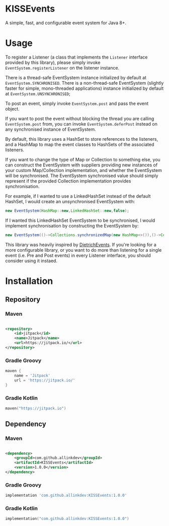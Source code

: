 [DietrichEvents]: https://github.com/FlorianMichael/DietrichEvents

# KISSEvents

A simple, fast, and configurable event system for Java 8+.

# Usage

To register a Listener (a class that implements the `Listener` interface provided by this library), please simply invoke
`EventSystem.registerListener` on the listener instance.

There is a thread-safe EventSystem instance initialized by default at `EventSystem.SYNCHRONISED`.
There is a non-thread-safe EventSystem (slightly faster for simple, mono-threaded applications) instance initialized by
default at `EventSystem.UNSYNCHRONISED`;

To post an event, simply invoke `EventSystem.post` and pass the event object.

If you want to post the event without blocking the thread you are calling `EventSystem.post` from, you can
invoke `EventSystem.deferPost` instead on any synchronised instance of EventSystem.

By default, this library uses a HashSet to store references to the listeners, and a HashMap to map the event classes to
HashSets of the associated listeners.

If you want to change the type of Map or Collection to something else, you can construct the EventSystem with suppliers
providing new instances of your custom Map/Collection implementation, and whether the EventSystem will be synchronised.
The EventSystem synchronised value should simply represent if the provided Collection implementation provides
synchronisation.

For example, if I wanted to use a LinkedHashSet instead of the default HashSet, I would create an unsynchronised
EventSystem with:

```java
new EventSystem(HashMap::new,LinkedHashSet::new,false);
```

If I wanted this LinkedHashSet EventSystem to be synchronised, I would implement synchronisation by constructing the
EventSystem by:

```java
new EventSystem(()->Collections.synchronizedMap(new HashMap<>()),()->Collections.synchronizedSet(new LinkedHashSet<>()),true);
```

This library was heavily inspired by [DietrichEvents]. If you're looking for a more configurable library, or you want to
do more than listening for a single event (i.e. Pre and Post events) in every Listener interface, you should
consider using it instaed.

# Installation

## Repository

### Maven

```xml

<repository>
    <id>jitpack</id>
    <name>Jitpack</name>
    <url>https://jitpack.io/</url>
</repository>
```

### Gradle Groovy

```groovy
maven {
    name = 'Jitpack'
    url = 'https://jitpack.io/'
}
```

### Gradle Kotlin

```kotlin
maven("https://jitpack.io")
```

## Dependency

### Maven

```xml

<dependency>
    <groupId>com.github.allinkdev</groupId>
    <artifactId>KISSEvents</artifactId>
    <version>1.0.0</version>
</dependency>
```

### Gradle Groovy

```groovy
implementation 'com.github.allinkdev:KISSEvents:1.0.0'
```

### Gradle Kotlin

```kotlin
implementation("com.github.allinkdev:KISSEvents:1.0.0")
```